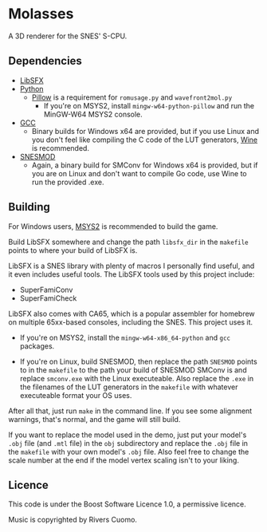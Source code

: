 # Molasses
 A 3D renderer for the SNES' S-CPU.

## Dependencies
- [LibSFX](https://github.com/Optiroc/libSFX)
- [Python](https://www.python.org/)
    - [Pillow](https://pypi.org/project/pillow/) is a requirement for `romusage.py` and `wavefront2mol.py`
        - If you're on MSYS2, install `mingw-w64-python-pillow` and run the MinGW-W64 MSYS2 console.
- [GCC](https://gcc.gnu.org/)
    - Binary builds for Windows x64 are provided, but if you use Linux and you don't feel like compiling the C code of the LUT generators, [Wine](https://www.winehq.org/) is recommended.
- [SNESMOD](https://github.com/mukunda-/snesmod/tree/main/smconv)
    - Again, a binary build for SMConv for Windows x64 is provided, but if you are on Linux and don't want to compile Go code, use Wine to run the provided .exe.

## Building
For Windows users, [MSYS2](https://www.msys2.org/) is recommended to build the game.

Build LibSFX somewhere and change the path `libsfx_dir` in the `makefile` points to where your build of LibSFX is.

LibSFX is a SNES library with plenty of macros I personally find useful, and it even includes useful tools.
The LibSFX tools used by this project include:
- SuperFamiConv
- SuperFamiCheck

LibSFX also comes with CA65, which is a popular assembler for homebrew on multiple 65xx-based consoles, including the SNES.
This project uses it.

- If you're on MSYS2, install the `mingw-w64-x86_64-python` and `gcc` packages.

- If you're on Linux, build SNESMOD, then replace the path `SNESMOD` points to in the `makefile` to the path your build of SNESMOD SMConv is and replace `smconv.exe` with the Linux executeable. Also replace the `.exe` in the filenames of the LUT generators in the `makefile` with whatever executeable format your OS uses.

After all that, just run `make` in the command line. If you see some alignment warnings, that's normal, and the game will still build.

If you want to replace the model used in the demo, just put your model's `.obj` file (and `.mtl` file) in the `obj` subdirectory and replace the `.obj` file in the `makefile` with your own model's `.obj` file.
Also feel free to change the scale number at the end if the model vertex scaling isn't to your liking.

## Licence
This code is under the Boost Software Licence 1.0, a permissive licence.

Music is copyrighted by Rivers Cuomo.